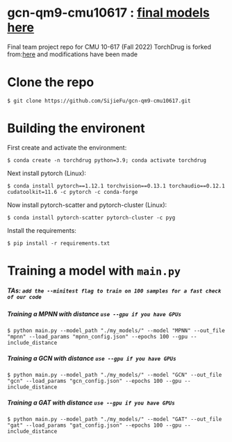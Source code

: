 # gcn-qm9-cmu10617 : [final models here](https://drive.google.com/drive/folders/1Vfkx__LlilUYKSYfGGRH7IdNWCK18_SK?usp=share_link)
Final team project repo for CMU 10-617 (Fall 2022)
TorchDrug is forked from:[here](https://github.com/DeepGraphLearning/torchdrug.git) and modifications have been made
# Clone the repo
    $ git clone https://github.com/SijieFu/gcn-qm9-cmu10617.git
# Building the environent
First create and activate the environment: 

    $ conda create -n torchdrug python=3.9; conda activate torchdrug

Next install pytorch (Linux): 

    $ conda install pytorch==1.12.1 torchvision==0.13.1 torchaudio==0.12.1 cudatoolkit=11.6 -c pytorch -c conda-forge

Now install pytorch-scatter and pytorch-cluster (Linux): 
    
    $ conda install pytorch-scatter pytorch-cluster -c pyg

Install the requirements: 

    $ pip install -r requirements.txt

# Training a model with `main.py`
##### TAs: `add the --minitest flag to train on 100 samples for a fast check of our code`
##### Training a MPNN with distance `use --gpu if you have GPUs`
    $ python main.py --model_path "./my_models/" --model "MPNN" --out_file "mpnn" --load_params "mpnn_config.json" --epochs 100 --gpu --include_distance
##### Training a GCN with distance `use --gpu if you have GPUs`
    $ python main.py --model_path "./my_models/" --model "GCN" --out_file "gcn" --load_params "gcn_config.json" --epochs 100 --gpu --include_distance
##### Training a GAT with distance `use --gpu if you have GPUs`
    $ python main.py --model_path "./my_models/" --model "GAT" --out_file "gat" --load_params "gat_config.json" --epochs 100 --gpu --include_distance
